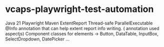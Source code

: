 # vcaps-playwright-test-automation


Java 21
Playwright
Maven
ExtentReport
Thread-safe
ParallelExecutable
@Info annotation that can help extent report info writing. ( annotation used aspectjs)
Component classes for elements -> Button, DataTable, InputBox, SelectDropdown, DatePicker ...
